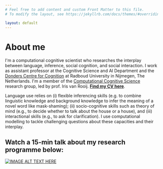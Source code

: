 ```yaml
---
# Feel free to add content and custom Front Matter to this file.
# To modify the layout, see https://jekyllrb.com/docs/themes/#overriding-theme-defaults

layout: default
---
```


# About me

I'm a computational cognitive scientist who researches the interplay between language, inference, social cognition, and social interaction. I work as assistant professor at the Cognitive Science and AI Department and the [Donders Centre for Cognition](https://www.ru.nl/en/departments/faculty-of-social-sciences/donders-centre-for-cognition) at Radboud University in Nijmegen, The Netherlands. I'm a member of the [Computational Cognitive Science](https://www.dcc.ru.nl/ccs/) research group, led by prof. Iris van Rooij. **[Find my CV here](/assets/cv_M_Woensdregt.pdf)**. 

Language use relies on (i) flexible inferencing skills (e.g. to combine linguistic knowledge and background knowledge to infer the meaning of a novel word like mask-shaming); (ii) socio-cognitive skills such as theory of mind (e.g., to decide whether to talk about the house or a house), and (iii) interactional skills (e.g., to ask for clarification). I use computational modelling to tackle challenging questions about these capacities and their interplay.

## Watch a 15-min talk about my research programme below:
[![IMAGE ALT TEXT HERE](https://img.youtube.com/vi/uIbiJvzXu48/0.jpg)](https://www.youtube.com/watch?v=uIbiJvzXu48)


